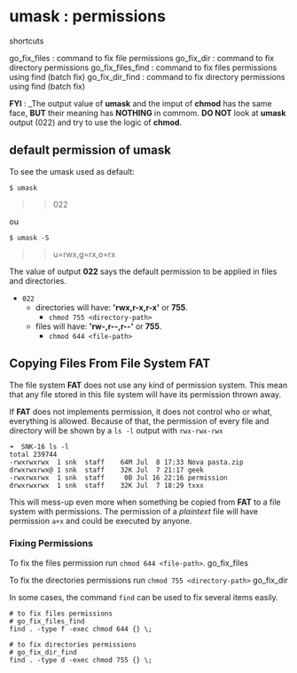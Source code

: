 # umask : permissions

shortcuts

go_fix_files : command to fix file permissions
go_fix_dir : command to fix directory permissions
go_fix_files_find : command to fix files permissions using find (batch fix)
go_fix_dir_find : command to fix directory permissions using find (batch fix)

**FYI** : _The output value of **umask** and the imput of **chmod** has the
same face, **BUT** their meaning has **NOTHING** in commom. **DO NOT** look
at **umask** output (022) and try to use the logic of **chmod**.

## default permission of umask

To see the umask used as default:

`$ umask`
> > 022

ou

`$ umask -S`
> > u=rwx,g=rx,o=rx

The value of output **022** says the default permission to be applied in
files and directories.

* `022`
  * directories will have: **'rwx,r-x,r-x'** or **755**.
    * `chmod 755 <directory-path>`
  * files will have: **'rw-,r--,r--'** or **755**.
    * `chmod 644 <file-path>`



## Copying Files From File System FAT

The file system **FAT** does not use any kind of permission system.
This mean that any file stored in this file system will have its permission
thrown away.

If **FAT** does not implements permission, it does not control who or what,
everything is allowed.
Because of that, the permission of every file and directory will be shown by
a `ls -l` output with `rwx-rwx-rwx`

```
➜  SNK-16 ls -l
total 239744
-rwxrwxrwx  1 snk  staff    64M Jul  8 17:33 Nova pasta.zip
drwxrwxrwx@ 1 snk  staff    32K Jul  7 21:17 geek
-rwxrwxrwx  1 snk  staff     0B Jul 16 22:16 permission
drwxrwxrwx  1 snk  staff    32K Jul  7 18:29 txxx
```

This will mess-up even more when something be copied from **FAT** to a file
system with permissions.
The permission of a *plaintext* file will have permission `a+x` and could be
executed by anyone.

### Fixing Permissions

To fix the files permission run `chmod 644 <file-path>`. go_fix_files

To fix the directories permissions run `chmod 755 <directory-path>` go_fix_dir

In some cases, the command `find` can be used to fix several items easily.


```shell
# to fix files permissions
# go_fix_files_find
find . -type f -exec chmod 644 {} \;

# to fix directories permissions
# go_fix_dir_find
find . -type d -exec chmod 755 {} \;
```
